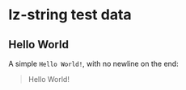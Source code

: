 # lz-string test data

## Hello World

A simple `Hello World!`, with no newline on the end:

> Hello World!
